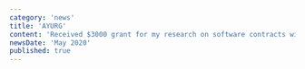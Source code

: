 ```yaml
---
category: 'news'
title: 'AYURG'
content: 'Received $3000 grant for my research on software contracts with PL group'
newsDate: 'May 2020'
published: true
---
```

